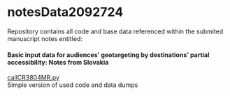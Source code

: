 # notesData2092724  

Repository contains all code and base data referenced within the submited manuscript notes entitled:  
#### Basic input data for audiences’ geotargeting by destinations’ partial accessibility: Notes from Slovakia 

[callCR3804MR.py](https://github.com/csabasidor/notesData2092724/blob/main/callCR3804MR.py)  
Simple version of used code and data dumps 
